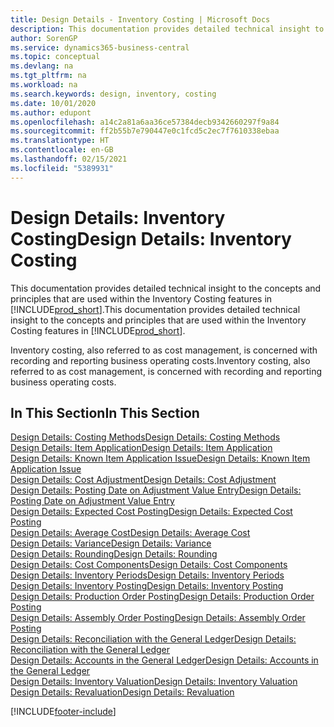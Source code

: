```yaml
---
title: Design Details - Inventory Costing | Microsoft Docs
description: This documentation provides detailed technical insight to the concepts and principles that are used within the Inventory Costing features in Business Central.
author: SorenGP
ms.service: dynamics365-business-central
ms.topic: conceptual
ms.devlang: na
ms.tgt_pltfrm: na
ms.workload: na
ms.search.keywords: design, inventory, costing
ms.date: 10/01/2020
ms.author: edupont
ms.openlocfilehash: a14c2a81a6aa36ce57384decb9342660297f9a84
ms.sourcegitcommit: ff2b55b7e790447e0c1fcd5c2ec7f7610338ebaa
ms.translationtype: HT
ms.contentlocale: en-GB
ms.lasthandoff: 02/15/2021
ms.locfileid: "5389931"
---
```

# <a name="design-details-inventory-costing"></a><span data-ttu-id="f7dc0-103">Design Details: Inventory Costing</span><span class="sxs-lookup"><span data-stu-id="f7dc0-103">Design Details: Inventory Costing</span></span>
<span data-ttu-id="f7dc0-104">This documentation provides detailed technical insight to the concepts and principles that are used within the Inventory Costing features in [!INCLUDE[prod_short](includes/prod_short.md)].</span><span class="sxs-lookup"><span data-stu-id="f7dc0-104">This documentation provides detailed technical insight to the concepts and principles that are used within the Inventory Costing features in [!INCLUDE[prod_short](includes/prod_short.md)].</span></span>  

<span data-ttu-id="f7dc0-105">Inventory costing, also referred to as cost management, is concerned with recording and reporting business operating costs.</span><span class="sxs-lookup"><span data-stu-id="f7dc0-105">Inventory costing, also referred to as cost management, is concerned with recording and reporting business operating costs.</span></span>  

## <a name="in-this-section"></a><span data-ttu-id="f7dc0-106">In This Section</span><span class="sxs-lookup"><span data-stu-id="f7dc0-106">In This Section</span></span>  
[<span data-ttu-id="f7dc0-107">Design Details: Costing Methods</span><span class="sxs-lookup"><span data-stu-id="f7dc0-107">Design Details: Costing Methods</span></span>](design-details-costing-methods.md)  
[<span data-ttu-id="f7dc0-108">Design Details: Item Application</span><span class="sxs-lookup"><span data-stu-id="f7dc0-108">Design Details: Item Application</span></span>](design-details-item-application.md)  
[<span data-ttu-id="f7dc0-109">Design Details: Known Item Application Issue</span><span class="sxs-lookup"><span data-stu-id="f7dc0-109">Design Details: Known Item Application Issue</span></span>](design-details-inventory-zero-level-open-item-ledger-entries.md)  
[<span data-ttu-id="f7dc0-110">Design Details: Cost Adjustment</span><span class="sxs-lookup"><span data-stu-id="f7dc0-110">Design Details: Cost Adjustment</span></span>](design-details-cost-adjustment.md)  
[<span data-ttu-id="f7dc0-111">Design Details: Posting Date on Adjustment Value Entry</span><span class="sxs-lookup"><span data-stu-id="f7dc0-111">Design Details: Posting Date on Adjustment Value Entry</span></span>](design-details-inventory-adjustment-value-entry-posting-date.md)  
[<span data-ttu-id="f7dc0-112">Design Details: Expected Cost Posting</span><span class="sxs-lookup"><span data-stu-id="f7dc0-112">Design Details: Expected Cost Posting</span></span>](design-details-expected-cost-posting.md)  
[<span data-ttu-id="f7dc0-113">Design Details: Average Cost</span><span class="sxs-lookup"><span data-stu-id="f7dc0-113">Design Details: Average Cost</span></span>](design-details-average-cost.md)  
[<span data-ttu-id="f7dc0-114">Design Details: Variance</span><span class="sxs-lookup"><span data-stu-id="f7dc0-114">Design Details: Variance</span></span>](design-details-variance.md)  
[<span data-ttu-id="f7dc0-115">Design Details: Rounding</span><span class="sxs-lookup"><span data-stu-id="f7dc0-115">Design Details: Rounding</span></span>](design-details-rounding.md)  
[<span data-ttu-id="f7dc0-116">Design Details: Cost Components</span><span class="sxs-lookup"><span data-stu-id="f7dc0-116">Design Details: Cost Components</span></span>](design-details-cost-components.md)  
[<span data-ttu-id="f7dc0-117">Design Details: Inventory Periods</span><span class="sxs-lookup"><span data-stu-id="f7dc0-117">Design Details: Inventory Periods</span></span>](design-details-inventory-periods.md)  
[<span data-ttu-id="f7dc0-118">Design Details: Inventory Posting</span><span class="sxs-lookup"><span data-stu-id="f7dc0-118">Design Details: Inventory Posting</span></span>](design-details-inventory-posting.md)  
[<span data-ttu-id="f7dc0-119">Design Details: Production Order Posting</span><span class="sxs-lookup"><span data-stu-id="f7dc0-119">Design Details: Production Order Posting</span></span>](design-details-production-order-posting.md)  
[<span data-ttu-id="f7dc0-120">Design Details: Assembly Order Posting</span><span class="sxs-lookup"><span data-stu-id="f7dc0-120">Design Details: Assembly Order Posting</span></span>](design-details-assembly-order-posting.md)  
[<span data-ttu-id="f7dc0-121">Design Details: Reconciliation with the General Ledger</span><span class="sxs-lookup"><span data-stu-id="f7dc0-121">Design Details: Reconciliation with the General Ledger</span></span>](design-details-reconciliation-with-the-general-ledger.md)  
[<span data-ttu-id="f7dc0-122">Design Details: Accounts in the General Ledger</span><span class="sxs-lookup"><span data-stu-id="f7dc0-122">Design Details: Accounts in the General Ledger</span></span>](design-details-accounts-in-the-general-ledger.md)  
[<span data-ttu-id="f7dc0-123">Design Details: Inventory Valuation</span><span class="sxs-lookup"><span data-stu-id="f7dc0-123">Design Details: Inventory Valuation</span></span>](design-details-inventory-valuation.md)  
[<span data-ttu-id="f7dc0-124">Design Details: Revaluation</span><span class="sxs-lookup"><span data-stu-id="f7dc0-124">Design Details: Revaluation</span></span>](design-details-revaluation.md)


[!INCLUDE[footer-include](includes/footer-banner.md)]